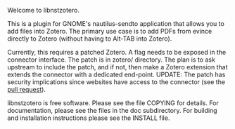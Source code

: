Welcome to libnstzotero.

This is a plugin for GNOME's nautilus-sendto application that allows you to add
files into Zotero. The primary use case is to add PDFs from evince directly to
Zotero (without having to Alt-TAB into Zotero).

Currently, this requires a patched Zotero. A flag needs to be exposed in the
connector interface. The patch is in zotero/ directory. The plan is to ask
upstream to include the patch, and if not, then make a Zotero extension that
extends the connector with a dedicated end-point.
UPDATE: The patch has security implications since websites have access to the
connector (see the [pull request](https://github.com/zotero/zotero/pull/212)).

libnstzotero is free software. Please see the file COPYING for details.
For documentation, please see the files in the doc subdirectory.
For building and installation instructions please see the INSTALL file.

